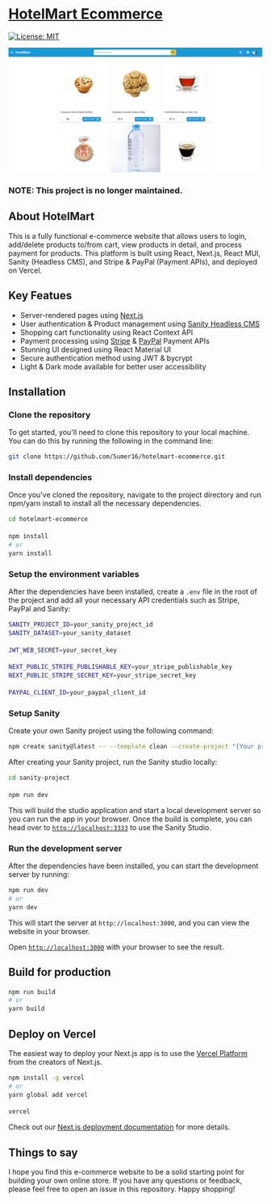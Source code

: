 # [HotelMart Ecommerce](https://hotelmart.vercel.app)
[![License: MIT](https://img.shields.io/badge/License-MIT-yellow.svg)](/LICENSE)

![HotelMart Landing Page](/hotelmart.png)

### NOTE: This project is no longer maintained.

## About HotelMart

This is a fully functional e-commerce website that allows users to login, add/delete products to/from cart, view products in detail, and process payment for products. This platform is built using React, Next.js, React MUI, Sanity (Headless CMS), and Stripe & PayPal (Payment APIs), and deployed on Vercel.

## Key Featues

- Server-rendered pages using [Next.js](https://nextjs.org)
- User authentication & Product management using [Sanity Headless CMS](https://sanity.io)
- Shopping cart functionality using React Context API
- Payment processing using [Stripe](https://stripe.com/) & [PayPal](https://paypal.com) Payment APIs
- Stunning UI designed using React Material UI
- Secure authentication method using JWT & bycrypt
- Light & Dark mode available for better user accessibility

## Installation

### Clone the repository
To get started, you'll need to clone this repository to your local machine. You can do this by running the following in the command line:

```bash 
git clone https://github.com/Sumer16/hotelmart-ecommerce.git 
```

### Install dependencies

Once you've cloned the repository, navigate to the project directory and run npm/yarn install to install all the necessary dependencies.

```bash
cd hotelmart-ecommerce

npm install
# or
yarn install
```

### Setup the environment variables

After the dependencies have been installed, create a ```.env``` file in the root of the project and add all your necessary API credentials such as Stripe, PayPal and Sanity:

```bash
SANITY_PROJECT_ID=your_sanity_project_id
SANITY_DATASET=your_sanity_dataset

JWT_WEB_SECRET=your_secret_key

NEXT_PUBLIC_STRIPE_PUBLISHABLE_KEY=your_stripe_publishable_key
NEXT_PUBLIC_STRIPE_SECRET_KEY=your_stripe_secret_key

PAYPAL_CLIENT_ID=your_paypal_client_id
```

### Setup Sanity

Create your own Sanity project using the following command:
```bash
npm create sanity@latest -- --template clean --create-project "{Your project name}" --dataset production
```

After creating your Sanity project, run the Sanity studio locally:
```bash
cd sanity-project

npm run dev
```

This will build the studio application and start a local development server so you can run the app in your browser. Once the build is complete, you can head over to [`http://localhost:3333`](http://localhost:3333) to use the Sanity Studio.

### Run the development server

After the dependencies have been installed, you can start the development server by running:

```bash
npm run dev
# or
yarn dev
```

This will start the server at `http://localhost:3000`, and you can view the website in your browser.

Open [`http://localhost:3000`](http://localhost:3000) with your browser to see the result.

## Build for production

```bash
npm run build
# or
yarn build
```

## Deploy on Vercel

The easiest way to deploy your Next.js app is to use the [Vercel Platform](https://vercel.com/new?utm_medium=default-template&filter=next.js&utm_source=create-next-app&utm_campaign=create-next-app-readme) from the creators of Next.js.

```bash
npm install -g vercel
# or
yarn global add vercel

vercel
```

Check out our [Next.js deployment documentation](https://nextjs.org/docs/deployment) for more details.

## Things to say

I hope you find this e-commerce website to be a solid starting point for building your own online store. If you have any questions or feedback, please feel free to open an issue in this repository. Happy shopping!
